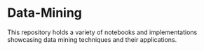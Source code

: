 # Data-Mining
This repository holds a variety of notebooks and implementations showcasing data mining techniques and their applications.
